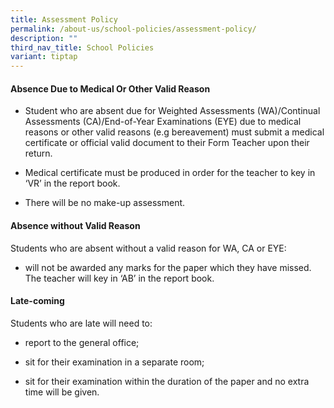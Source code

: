 ```yaml
---
title: Assessment Policy
permalink: /about-us/school-policies/assessment-policy/
description: ""
third_nav_title: School Policies
variant: tiptap
---
```

<h4><strong>Absence Due to Medical Or Other Valid Reason</strong></h4>
<ul>
<li>
<p>Student who are absent due for Weighted Assessments (WA)/Continual Assessments
(CA)/End-of-Year Examinations (EYE) due to medical reasons or other valid
reasons (e.g bereavement) must submit a medical certificate or official
valid document to their Form Teacher upon their return.</p>
</li>
<li>
<p>Medical certificate must be produced in order for the teacher to key in
‘VR’ in the report book.</p>
</li>
<li>
<p>There will be no make-up assessment.</p>
</li>
</ul>
<h4><strong>Absence without Valid Reason</strong></h4>
<p>Students who are absent without a valid reason for WA, CA or EYE:</p>
<ul>
<li>
<p>will not be awarded any marks for the paper which they have missed. The
teacher will key in ‘AB’ in the report book.</p>
</li>
</ul>
<h4><strong>Late-coming</strong></h4>
<p>Students who are late will need to:</p>
<ul>
<li>
<p>report to the general office;</p>
</li>
<li>
<p>sit for their examination in a separate room;&nbsp;</p>
</li>
<li>
<p>sit for their examination within the duration of the paper and no extra
time will be given.</p>
</li>
</ul>
<p></p>
<p></p>